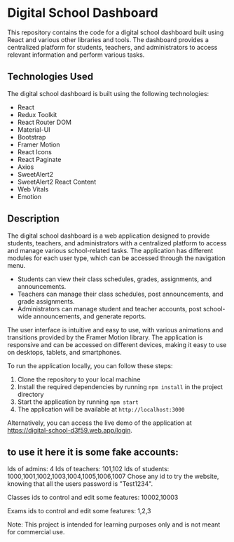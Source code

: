 # Digital School Dashboard

This repository contains the code for a digital school dashboard built using React and various other libraries and tools. The dashboard provides a centralized platform for students, teachers, and administrators to access relevant information and perform various tasks.

## Technologies Used

The digital school dashboard is built using the following technologies:

- React
- Redux Toolkit
- React Router DOM
- Material-UI
- Bootstrap
- Framer Motion
- React Icons
- React Paginate
- Axios
- SweetAlert2
- SweetAlert2 React Content
- Web Vitals
- Emotion

## Description

The digital school dashboard is a web application designed to provide students, teachers, and administrators with a centralized platform to access and manage various school-related tasks. The application has different modules for each user type, which can be accessed through the navigation menu.

- Students can view their class schedules, grades, assignments, and announcements.
- Teachers can manage their class schedules, post announcements, and grade assignments.
- Administrators can manage student and teacher accounts, post school-wide announcements, and generate reports.

The user interface is intuitive and easy to use, with various animations and transitions provided by the Framer Motion library. The application is responsive and can be accessed on different devices, making it easy to use on desktops, tablets, and smartphones.

To run the application locally, you can follow these steps:

1. Clone the repository to your local machine
2. Install the required dependencies by running `npm install` in the project directory
3. Start the application by running `npm start`
4. The application will be available at `http://localhost:3000`

Alternatively, you can access the live demo of the application at https://digital-school-d3f59.web.app/login.

## to use it here it is some fake accounts:

Ids of admins: 
4
Ids of teachers: 
101,102
Ids of students: 
1000,1001,1002,1003,1004,1005,1006,1007
Chose any id to try the website, knowing that all the  users password is "Test1234".


Classes ids to control and edit some features: 
10002,10003

Exams ids to control and edit some features:
1,2,3

Note: This project is intended for learning purposes only and is not meant for commercial use.
